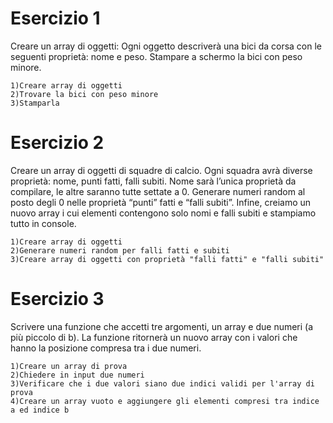 
# Esercizio 1

Creare un array di oggetti:
Ogni oggetto descriverà una bici da corsa con le seguenti proprietà: nome e peso.
Stampare a schermo la bici con peso minore.

    1)Creare array di oggetti
    2)Trovare la bici con peso minore
    3)Stamparla

# Esercizio 2

Creare un array di oggetti di squadre di calcio.
Ogni squadra avrà diverse proprietà: nome, punti fatti, falli subiti.
Nome sarà l’unica proprietà da compilare, le altre saranno tutte settate a 0.
Generare numeri random al posto degli 0 nelle proprietà “punti” fatti e “falli subiti”.
Infine, creiamo un nuovo array i cui elementi contengono solo nomi e falli subiti e stampiamo tutto in console.

    1)Creare array di oggetti
    2)Generare numeri random per falli fatti e subiti
    3)Creare array di oggetti con proprietà "falli fatti" e "falli subiti"


# Esercizio 3

Scrivere una funzione che accetti tre argomenti, un array e due numeri (a più piccolo di b).
La funzione ritornerà un nuovo array con i valori che hanno la posizione compresa tra i due numeri.

    1)Creare un array di prova
    2)Chiedere in input due numeri
    3)Verificare che i due valori siano due indici validi per l'array di prova
    4)Creare un array vuoto e aggiungere gli elementi compresi tra indice a ed indice b